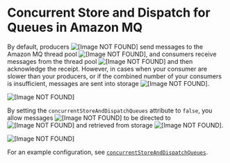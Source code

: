 # Concurrent Store and Dispatch for Queues in Amazon MQ<a name="concurrent-store-and-dispatch-for-queues"></a>

By default, producers ![\[Image NOT FOUND\]](http://docs.aws.amazon.com/amazon-mq/latest/developer-guide/images/number-1-red.png) send messages to the Amazon MQ thread pool ![\[Image NOT FOUND\]](http://docs.aws.amazon.com/amazon-mq/latest/developer-guide/images/number-2-red.png), and consumers receive messages from the thread pool ![\[Image NOT FOUND\]](http://docs.aws.amazon.com/amazon-mq/latest/developer-guide/images/number-3-red.png) and then acknowledge the receipt\. However, in cases when your consumer are slower than your producers, or if the combined number of your consumers is insufficient, messages are sent into storage ![\[Image NOT FOUND\]](http://docs.aws.amazon.com/amazon-mq/latest/developer-guide/images/number-4-red.png)\.

![\[Image NOT FOUND\]](http://docs.aws.amazon.com/amazon-mq/latest/developer-guide/images/amazon-mq-configuration-concurrent-store-and-dispatch-queues-flag-enabled.png)

By setting the `concurrentStoreAndDispatchQueues` attribute to `false`, you allow messages ![\[Image NOT FOUND\]](http://docs.aws.amazon.com/amazon-mq/latest/developer-guide/images/number-1-red.png) to be directed to ![\[Image NOT FOUND\]](http://docs.aws.amazon.com/amazon-mq/latest/developer-guide/images/number-2-red.png) and retrieved from storage ![\[Image NOT FOUND\]](http://docs.aws.amazon.com/amazon-mq/latest/developer-guide/images/number-3-red.png)\.

![\[Image NOT FOUND\]](http://docs.aws.amazon.com/amazon-mq/latest/developer-guide/images/amazon-mq-configuration-concurrent-store-and-dispatch-queues-flag-disabled.png)

For an example configuration, see [`concurrentStoreAndDispatchQueues`](child-element-details.md#concurrentStoreAndDispatchQueues)\.